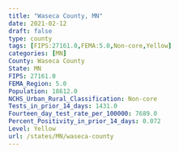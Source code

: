 ```yaml
---
title: "Waseca County, MN"
date: 2021-02-12
draft: false
type: county
tags: [FIPS:27161.0,FEMA:5.0,Non-core,Yellow]
categories: [MN]
County: Waseca County
State: MN
FIPS: 27161.0
FEMA_Region: 5.0
Population: 18612.0
NCHS_Urban_Rural_Classification: Non-core
Tests_in_prior_14_days: 1431.0
Fourteen_day_test_rate_per_100000: 7689.0
Percent_Positivity_in_prior_14_days: 0.072
Level: Yellow
url: /states/MN/waseca-county
---
```



